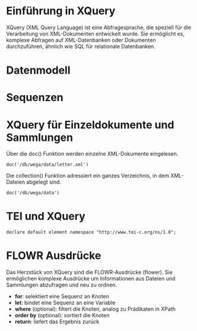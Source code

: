 # Einführung in XQuery
XQuery (XML Query Language) ist eine Abfragesprache, die speziell für die Verarbeitung von XML-Dokumenten entwickelt wurde. 
Sie ermöglicht es, komplexe Abfragen auf XML-Datenbanken oder Dokumenten durchzuführen, ähnlich wie SQL für relationale Datenbanken. 

# Datenmodell

# Sequenzen

# XQuery für Einzeldokumente und Sammlungen

Über die doc() Funktion werden einzelne XML-Dokumente eingelesen.

```doc('/db/wega/data/letter.xml')```

Die collection() Funktion adressiert ein ganzes Verzeichnis, in dem XML-Dateien abgelegt sind. 

```doc('/db/wega/data')```

# TEI und XQuery

```declare default element namespace "http://www.tei-c.org/ns/1.0";```

# FLOWR Ausdrücke 
Das Herzstück von XQuery sind die FLOWR-Ausdrücke (flower). Sie ermöglichen komplexe Ausdrücke um Informationen aus Dateien und Sammlungen abzufragen und neu zu ordnen. 

- **for**: selektiert eine Sequenz an Knoten
- **let**: bindet eine Sequenz an eine Variable
- **where** (optional): filtert die Knoten, analog zu Prädikaten in XPath
- **order by** (optional): sortiert die Knoten
- **return**: liefert das Ergebnis zurück
